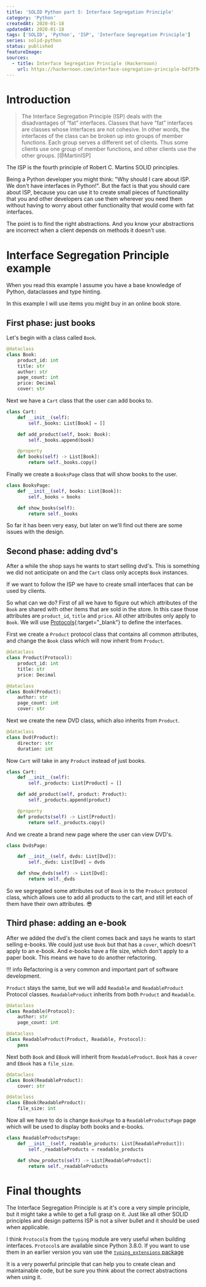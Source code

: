 ```yaml
---
title: 'SOLID Python part 5: Interface Segregation Principle'
category: 'Python'
createdAt: 2020-01-18
updatedAt: 2020-01-18
tags: ['SOLID', 'Python', 'ISP', 'Interface Segregation Principle']
series: solid-python
status: published
featureImage:
sources:
  - title: Interface Segregation Principle (Hackernoon)
    url: https://hackernoon.com/interface-segregation-principle-bdf3f94f1d11
---
```


# Introduction

> The Interface Segregation Principle (ISP) deals with the disadvantages of “fat” interfaces.
> Classes that have “fat” interfaces are classes whose interfaces are not cohesive.
> In other words, the interfaces of the class can be broken up into groups of member functions.
> Each group serves a different set of clients. Thus some clients use one group of member functions,
> and other clients use the other groups. [@MartinISP]

The ISP is the fourth principle of Robert C. Martins SOLID principles.

Being a Python developer you might think: "Why should I care about ISP. We don't have interfaces in Python!".
But the fact is that you should care about ISP, because you can use it to create small pieces of functionality
that you and other developers can use them wherever you need them without having to worry
about other functionality that would come with fat interfaces.

The point is to find the right abstractions.
And you know your abstractions are incorrect when a client depends on methods it doesn't use.

# Interface Segregation Principle example

When you read this example I assume you have a base knowledge of Python, dataclasses and type hinting.

In this example I will use items you might buy in an online book store.

## First phase: just books

Let's begin with a class called `Book`.

```python
@dataclass
class Book:
    product_id: int
    title: str
    author: str
    page_count: int
    price: Decimal
    cover: str
```

Next we have a `Cart` class that the user can add books to.

```python
class Cart:
    def __init__(self):
        self._books: List[Book] = []

    def add_product(self, book: Book):
        self._books.append(book)

    @property
    def books(self) -> List[Book]:
        return self._books.copy()
```

Finally we create a `BooksPage` class that will show books to the user.

```python
class BooksPage:
    def __init__(self, books: List[Book]):
        self._books = books

    def show_books(self):
        return self._books
```

So far it has been very easy, but later on we'll find out there are some issues with the design.

## Second phase: adding dvd's

After a while the shop says he wants to start selling dvd's.
This is something we did not anticipate on and the `Cart` class only accepts `Book` instances.

If we want to follow the ISP we have to create small interfaces that can be used by clients.

So what can we do? First of all we have to figure out which attributes of the `Book` are shared with other items
that are sold in the store. In this case those attributes are `product_id`, `title` and `price`.
All other attributes only apply to `Book`.
We will use [Protocols](https://mypy.readthedocs.io/en/stable/protocols.html#simple-user-defined-protocols){:target="\_blank"}
to define the interfaces.

First we create a `Product` protocol class that contains all common attributes,
and change the `Book` class which will now inherit from `Product`.

```python
@dataclass
class Product(Protocol):
    product_id: int
    title: str
    price: Decimal

@dataclass
class Book(Product):
    author: str
    page_count: int
    cover: str
```

Next we create the new DVD class, which also inherits from `Product`.

```python
@dataclass
class Dvd(Product):
    director: str
    duration: int
```

Now `Cart` will take in any `Product` instead of just books.

```python
class Cart:
    def __init__(self):
        self._products: List[Product] = []

    def add_product(self, product: Product):
        self._products.append(product)

    @property
    def products(self) -> List[Product]:
        return self._products.copy()
```

And we create a brand new page where the user can view DVD's.

```python
class DvdsPage:

    def __init__(self, dvds: List[Dvd]):
        self._dvds: List[Dvd] = dvds

    def show_dvds(self) -> List[Dvd]:
        return self._dvds
```

So we segregated some attributes out of `Book` in to the `Product` protocol class,
which allows use to add all products to the cart, and still let each of them have their own attributes. :sunglasses:

## Third phase: adding an e-book

After we added the dvd's the client comes back and says he wants to start selling e-books.
We could just use `Book` but that has a `cover`, which doesn't apply to an e-book.
And e-books have a file size, which don't apply to a paper book.
This means we have to do another refactoring.

!!! info
Refactoring is a very common and important part of software development.

`Product` stays the same, but we will add `Readable` and `ReadableProduct` Protocol classes.
`ReadableProduct` inherits from both `Product` and `Readable`.

```python
@dataclass
class Readable(Protocol):
    author: str
    page_count: int

@dataclass
class ReadableProduct(Product, Readable, Protocol):
    pass
```

Next both `Book` and `EBook` will inherit from `ReadableProduct`. `Book` has a `cover` and `EBook` has a `file_size`.

```python
@dataclass
class Book(ReadableProduct):
    cover: str

@dataclass
class EBook(ReadableProduct):
    file_size: int
```

Now all we have to do is change `BooksPage` to a `ReadableProductsPage`
page which will be used to display both books and e-books.

```python
class ReadableProductsPage:
    def __init__(self, readable_products: List[ReadableProduct]):
        self._readableProducts = readable_products

    def show_products(self) -> List[ReadableProduct]:
        return self._readableProducts
```

# Final thoughts

The Interface Segregation Principle is at it's core a very simple principle,
but it might take a while to get a full grasp on it.
Just like all other SOLID principles and design patterns ISP is not a silver bullet and it should be used when applicable.

I think `Protocol`s from the `typing` module are very useful when building interfaces.
`Protocol`s are available since Python 3.8.0.
If you want to use them in an earlier version you van use the
[`typing_extensions` package](https://pypi.org/project/typing-extensions/)

It is a very powerful principle that can help you to create clean and maintainable code,
but be sure you think about the correct abstractions when using it.
